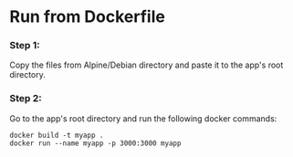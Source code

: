 # Run from Dockerfile

### Step 1:

Copy the files from Alpine/Debian directory and paste it to the app's root directory.

### Step 2:

Go to the app's root directory and run the following docker commands:

```
docker build -t myapp .
docker run --name myapp -p 3000:3000 myapp
```
